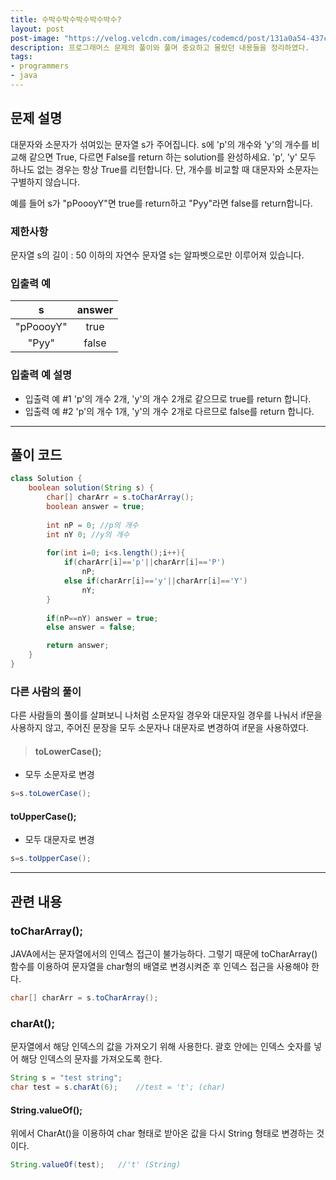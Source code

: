 ```yaml
---
title: 수박수박수박수박수박수?
layout: post
post-image: "https://velog.velcdn.com/images/codemcd/post/131a0a54-437c-4acf-ba01-c8798c0b7628/Java_Logo.png"
description: 프로그래머스 문제의 풀이와 풀며 중요하고 몰랐던 내용들을 정리하였다.
tags:
- programmers
- java
---
```


## 문제 설명
대문자와 소문자가 섞여있는 문자열 s가 주어집니다. s에 'p'의 개수와 'y'의 개수를 비교해 같으면 True, 다르면 False를 return 하는 solution를 완성하세요. 'p', 'y' 모두 하나도 없는 경우는 항상 True를 리턴합니다. 단, 개수를 비교할 때 대문자와 소문자는 구별하지 않습니다.

예를 들어 s가 "pPoooyY"면 true를 return하고 "Pyy"라면 false를 return합니다.

### 제한사항
문자열 s의 길이 : 50 이하의 자연수
문자열 s는 알파벳으로만 이루어져 있습니다.
### 입출력 예
|s|	answer|
|:---:|:----:|
|"pPoooyY"|	true|
|"Pyy"|	false|
### 입출력 예 설명
- 입출력 예 #1
'p'의 개수 2개, 'y'의 개수 2개로 같으므로 true를 return 합니다.
- 입출력 예 #2
'p'의 개수 1개, 'y'의 개수 2개로 다르므로 false를 return 합니다.
-----------------
## 풀이 코드
```java
class Solution {
    boolean solution(String s) {
        char[] charArr = s.toCharArray();
        boolean answer = true;
        
        int nP = 0; //p의 개수
        int nY 0; //y의 개수
        
        for(int i=0; i<s.length();i++){
            if(charArr[i]=='p'||charArr[i]=='P')
                nP;
            else if(charArr[i]=='y'||charArr[i]=='Y')
                nY;
        }
        
        if(nP==nY) answer = true;
        else answer = false;

        return answer;
    }
}
```
### 다른 사람의 풀이

다른 사람들의 풀이를 살펴보니 나처럼 소문자일 경우와 대문자일 경우를 나눠서 if문을 사용하지 않고, 주어진 문장을 모두 소문자나 대문자로 변경하여 if문을 사용하였다.
> #### toLowerCase();
- 모두 소문자로 변경
```java
s=s.toLowerCase();
```
#### toUpperCase();
- 모두 대문자로 변경
```java
s=s.toUpperCase();
```

------------------
## 관련 내용
### toCharArray();
JAVA에서는 문자열에서의 인덱스 접근이 불가능하다.
그렇기 때문에 toCharArray() 함수를 이용하여 문자열을 char형의 배열로 변경시켜준 후 인덱스 접근을 사용해야 한다.
```java
char[] charArr = s.toCharArray();
```
### charAt();
문자열에서 해당 인덱스의 값을 가져오기 위해 사용한다.
괄호 안에는 인덱스 숫자를 넣어 해당 인덱스의 문자를 가져오도록 한다.
```java
String s = "test string";
char test = s.charAt(6);	//test = 't'; (char)
```
#### String.valueOf();
위에서 CharAt()을 이용하여 char 형태로 받아온 값을 다시 String 형태로 변경하는 것이다.
```java
String.valueOf(test);	//'t' (String)
```